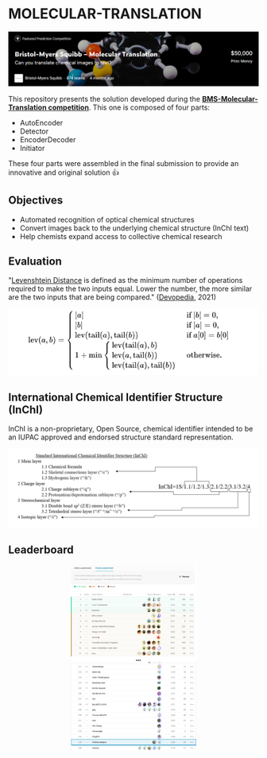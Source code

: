 # MOLECULAR-TRANSLATION

<p align="center">
  <img src="./img/bristol.png">
</p>

This repository presents the solution developed during the **[BMS-Molecular-Translation competition](https://www.kaggle.com/c/bms-molecular-translation)**.
This one is composed of four parts:
* AutoEncoder
* Detector
* EncoderDecoder
* Initiator

These four parts were assembled in the final submission to provide an innovative and original solution 👍

## Objectives
* Automated recognition of optical chemical structures 
* Convert images back to the underlying chemical structure (InChI text) 
* Help chemists expand access to collective chemical research

## Evaluation

"[Levenshtein Distance](https://medium.com/@ethannam/understanding-the-levenshtein-distance-equation-for-beginners-c4285a5604f0) is defined as the minimum number of operations required to make the two inputs equal. Lower the number, the more similar are the two inputs that are being compared." ([Devopedia](https://devopedia.org/levenshtein-distance), 2021)

<p align="center">
  <img src="./img/evaluation.png">
</p>

## International Chemical Identifier Structure (InChI)

InChI is a non-proprietary, Open Source, chemical identifier intended to be an IUPAC approved and endorsed structure standard representation.

<p align="center">
  <img src="./img/Structure.png">
</p>

## Leaderboard

<p align="center">
  <img src="./img/Score.png" width=50% height=50%>
</p>
